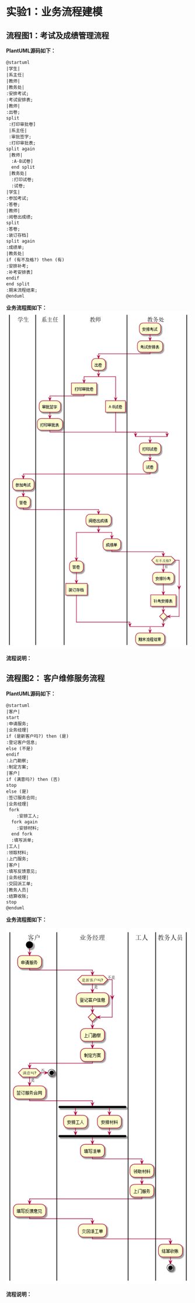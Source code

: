 # 实验1：业务流程建模
## 流程图1：考试及成绩管理流程
**PlantUML源码如下：**

``` flow1
@startuml
|学生|
|系主任|
|教师|
|教务处|
:安排考试;
:考试安排表;
|教师|
:出卷;
split
 :打印审批卷]
 |系主任|
 :审批签字;
 :打印审批表;
split again
 |教师|
  :A·B试卷]
  end split
 |教务处|
  :打印试卷;
  :试卷;
|学生|
:参加考试;
:答卷;
|教师|
:阅卷出成绩;
split
:答卷;
:装订存档]
split again
:成绩单;
|教务处|
if (有不及格?) then (有)
:安排补考;
:补考安排表]
endif
end split
:期末流程结束;
@enduml
```

**业务流程图如下：**
![flow1](flow1.png)

**流程说明：**



## 流程图2： 客户维修服务流程

**PlantUML源码如下：**
``` flow2
@startuml
|客户|
start
:申请服务;
|业务经理|
if (是新客户吗?) then (是)
:登记客户信息;
else (不是)
endif
:上门勘察;
:制定方案;
|客户|
if (满意吗?) then (否)
stop
else (是)
:签订服务合同;
|业务经理|
 fork
	:安排工人;
  fork again
	:安排材料;
  end fork
  :填写派单;
|工人|
:领取材料;
:上门服务;
|客户|
:填写反馈意见;
|业务经理|
:交回派工单;
|教务人员|
:结算收账;
stop
@enduml
```
**业务流程图如下：**

![flow2](flow2.png)

**流程说明：**


